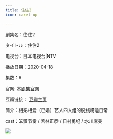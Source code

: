 ```yaml
---
title: 住住2
icon: caret-up

---
```


剧集名：住住2

タイトル：住住2

电视台：日本电视台|NTV

播放日期：2020-04-18

集数：6

官网: [本剧集官网](https://www.ntv.co.jp/sumusumu2/)

豆瓣链接： [豆瓣主页](https://movie.douban.com/subject/35027804/)


简介：相亲相爱（已婚）艺人四人组的脱线唠嗑日常 

cast：笨蛋节奏 / 若林正恭 / 日村勇纪 / 水川麻美

![](https://listpic.tsgsanjiao.com/2020/2020sumusumu.jpg)